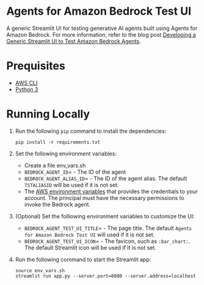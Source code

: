 # Agents for Amazon Bedrock Test UI

A generic Streamlit UI for testing generative AI agents built using Agents for Amazon Bedrock. For more information, refer to the blog post [Developing a Generic Streamlit UI to Test Amazon Bedrock Agents](https://blog.avangards.io/developing-a-generic-streamlit-ui-to-test-amazon-bedrock-agents).

# Prequisites

- [AWS CLI](https://docs.aws.amazon.com/cli/latest/userguide/getting-started-install.html)
- [Python 3](https://www.python.org/downloads/)

# Running Locally

1. Run the following `pip` command to install the dependencies:

   ```
   pip install -r requirements.txt
   ```

2. Set the following environment variables:
   - Create a file env_vars.sh
   - `BEDROCK_AGENT_ID`= - The ID of the agent
   - `BEDROCK_AGENT_ALIAS_ID`= - The ID of the agent alias. The default `TSTALIASID` will be used if it is not set.
   - The [AWS environment variables](https://docs.aws.amazon.com/cli/latest/userguide/cli-configure-envvars.html) that provides the credentials to your account. The principal must have the necessary permissions to invoke the Bedrock agent.
3. (Optional) Set the folliowing environment variables to customize the UI:
   - `BEDROCK_AGENT_TEST_UI_TITLE`= - The page title. The default `Agents for Amazon Bedrock Test UI` will used if it is not set.
   - `BEDROCK_AGENT_TEST_UI_ICON`= - The favicon, such as `:bar_chart:`. The default Streamlit icon will be used if it is not set.
4. Run the following command to start the Streamlit app:

   ```
   source env_vars.sh
   streamlit run app.py --server.port=8080 --server.address=localhost
   ```
